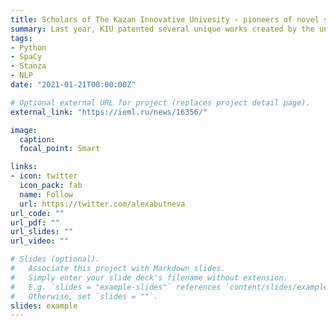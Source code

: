 ```yaml
---
title: Scholars of The Kazan Innovative Univesity - pioneers of novel scientific developments
summary: Last year, KIU patented several unique works created by the university scholars and researchers, confirming its reputation as an innovative institution. [RU]
tags:
- Python
- SpaCy
- Stanza
- NLP
date: "2021-01-21T00:00:00Z"

# Optional external URL for project (replaces project detail page).
external_link: "https://ieml.ru/news/16356/"

image:
  caption: 
  focal_point: Smart

links:
- icon: twitter
  icon_pack: fab
  name: Follow
  url: https://twitter.com/alexabutneva
url_code: ""
url_pdf: ""
url_slides: ""
url_video: ""

# Slides (optional).
#   Associate this project with Markdown slides.
#   Simply enter your slide deck's filename without extension.
#   E.g. `slides = "example-slides"` references `content/slides/example-slides.md`.
#   Otherwise, set `slides = ""`.
slides: example
---
```

